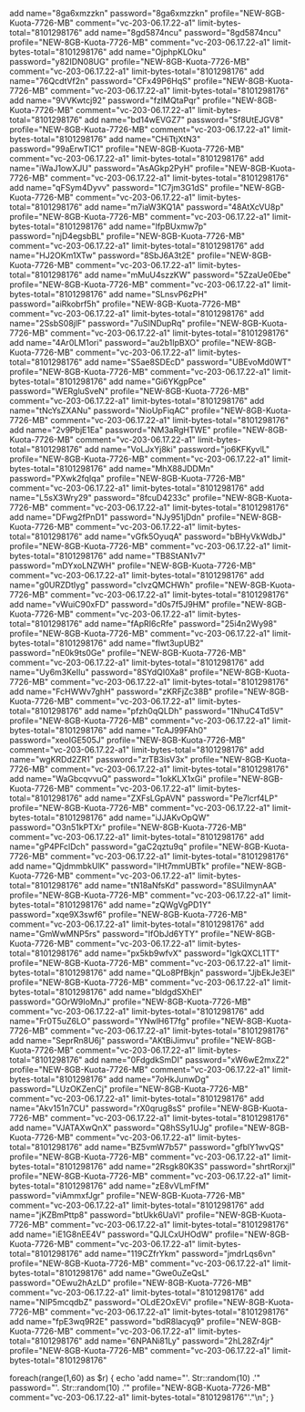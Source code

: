 add name="8ga6xmzzkn" password="8ga6xmzzkn" profile="NEW-8GB-Kuota-7726-MB" comment="vc-203-06.17.22-a1" limit-bytes-total="8101298176"
add name="8gd5874ncu" password="8gd5874ncu" profile="NEW-8GB-Kuota-7726-MB" comment="vc-203-06.17.22-a1" limit-bytes-total="8101298176"
add name="OjphpKLOku" password="y82IDN08UG" profile="NEW-8GB-Kuota-7726-MB" comment="vc-203-06.17.22-a1" limit-bytes-total="8101298176"
add name="76QcdtVf2n" password="CFx49P6HqS" profile="NEW-8GB-Kuota-7726-MB" comment="vc-203-06.17.22-a1" limit-bytes-total="8101298176"
add name="9VVKwtcj92" password="fzIMQtaPqr" profile="NEW-8GB-Kuota-7726-MB" comment="vc-203-06.17.22-a1" limit-bytes-total="8101298176"
add name="bd14wEVGZ7" password="Sf8UtEJGV8" profile="NEW-8GB-Kuota-7726-MB" comment="vc-203-06.17.22-a1" limit-bytes-total="8101298176"
add name="CHiTtjXtN3" password="99aErwTlC1" profile="NEW-8GB-Kuota-7726-MB" comment="vc-203-06.17.22-a1" limit-bytes-total="8101298176"
add name="iWaJ1owXJU" password="AsAGkp2PyH" profile="NEW-8GB-Kuota-7726-MB" comment="vc-203-06.17.22-a1" limit-bytes-total="8101298176"
add name="qFSym4Dyvv" password="1C7jm3G1dS" profile="NEW-8GB-Kuota-7726-MB" comment="vc-203-06.17.22-a1" limit-bytes-total="8101298176"
add name="m7iaW3KQ1A" password="48AtXcVU8p" profile="NEW-8GB-Kuota-7726-MB" comment="vc-203-06.17.22-a1" limit-bytes-total="8101298176"
add name="IfpBUxmw7p" password="njD4egsbBL" profile="NEW-8GB-Kuota-7726-MB" comment="vc-203-06.17.22-a1" limit-bytes-total="8101298176"
add name="HJ2OKm1XTw" password="8SbJ6A3t2E" profile="NEW-8GB-Kuota-7726-MB" comment="vc-203-06.17.22-a1" limit-bytes-total="8101298176"
add name="mMuU4szzKW" password="5ZzaUe0Ebe" profile="NEW-8GB-Kuota-7726-MB" comment="vc-203-06.17.22-a1" limit-bytes-total="8101298176"
add name="SLnsvP6zPH" password="aiRkobrf5h" profile="NEW-8GB-Kuota-7726-MB" comment="vc-203-06.17.22-a1" limit-bytes-total="8101298176"
add name="2SsbS08jlF" password="7uSINDupRq" profile="NEW-8GB-Kuota-7726-MB" comment="vc-203-06.17.22-a1" limit-bytes-total="8101298176"
add name="4Ar0LM1ori" password="au2b1IpBXO" profile="NEW-8GB-Kuota-7726-MB" comment="vc-203-06.17.22-a1" limit-bytes-total="8101298176"
add name="S5ae8SDEcD" password="UBEvoMd0WT" profile="NEW-8GB-Kuota-7726-MB" comment="vc-203-06.17.22-a1" limit-bytes-total="8101298176"
add name="Gi6YKgpPce" password="WERgluSveN" profile="NEW-8GB-Kuota-7726-MB" comment="vc-203-06.17.22-a1" limit-bytes-total="8101298176"
add name="tNcYsZXANu" password="NioUpFiqAC" profile="NEW-8GB-Kuota-7726-MB" comment="vc-203-06.17.22-a1" limit-bytes-total="8101298176"
add name="2v9PbjE1Ea" password="NM3aRgHTWE" profile="NEW-8GB-Kuota-7726-MB" comment="vc-203-06.17.22-a1" limit-bytes-total="8101298176"
add name="VoLJxYj8ki" password="jo6KFKyvlL" profile="NEW-8GB-Kuota-7726-MB" comment="vc-203-06.17.22-a1" limit-bytes-total="8101298176"
add name="MhX88JDDMn" password="PXwk2fqIqa" profile="NEW-8GB-Kuota-7726-MB" comment="vc-203-06.17.22-a1" limit-bytes-total="8101298176"
add name="L5sX3Wry29" password="8fcuD4233c" profile="NEW-8GB-Kuota-7726-MB" comment="vc-203-06.17.22-a1" limit-bytes-total="8101298176"
add name="DFwg2fPnD1" password="NJy951jDdn" profile="NEW-8GB-Kuota-7726-MB" comment="vc-203-06.17.22-a1" limit-bytes-total="8101298176"
add name="vGfk5OyuqA" password="bBHyVkWdbJ" profile="NEW-8GB-Kuota-7726-MB" comment="vc-203-06.17.22-a1" limit-bytes-total="8101298176"
add name="TB8StAN1v7" password="mDYxoLNZWH" profile="NEW-8GB-Kuota-7726-MB" comment="vc-203-06.17.22-a1" limit-bytes-total="8101298176"
add name="g0URZDtIyg" password="clvzQMCHWh" profile="NEW-8GB-Kuota-7726-MB" comment="vc-203-06.17.22-a1" limit-bytes-total="8101298176"
add name="vWuiC90xFD" password="d0s7f5J9HM" profile="NEW-8GB-Kuota-7726-MB" comment="vc-203-06.17.22-a1" limit-bytes-total="8101298176"
add name="fApRI6cRfe" password="25i4n2Wy98" profile="NEW-8GB-Kuota-7726-MB" comment="vc-203-06.17.22-a1" limit-bytes-total="8101298176"
add name="fIwt3upUB2" password="nE0k9ts0Ge" profile="NEW-8GB-Kuota-7726-MB" comment="vc-203-06.17.22-a1" limit-bytes-total="8101298176"
add name="Uy6m3KeIIu" password="8SYdQI0Xa8" profile="NEW-8GB-Kuota-7726-MB" comment="vc-203-06.17.22-a1" limit-bytes-total="8101298176"
add name="FcHWWv7ghH" password="zKRFjZc38B" profile="NEW-8GB-Kuota-7726-MB" comment="vc-203-06.17.22-a1" limit-bytes-total="8101298176"
add name="pfzh0qQLDh" password="1NhuC4Td5V" profile="NEW-8GB-Kuota-7726-MB" comment="vc-203-06.17.22-a1" limit-bytes-total="8101298176"
add name="TcAJ99FAh0" password="xeoIGE505J" profile="NEW-8GB-Kuota-7726-MB" comment="vc-203-06.17.22-a1" limit-bytes-total="8101298176"
add name="wgKRDd2ZR1" password="zrTB3isV3x" profile="NEW-8GB-Kuota-7726-MB" comment="vc-203-06.17.22-a1" limit-bytes-total="8101298176"
add name="WaGbcqvvuQ" password="1okKLX1xGi" profile="NEW-8GB-Kuota-7726-MB" comment="vc-203-06.17.22-a1" limit-bytes-total="8101298176"
add name="ZXFsLGpAVN" password="Pe7lcrf4LP" profile="NEW-8GB-Kuota-7726-MB" comment="vc-203-06.17.22-a1" limit-bytes-total="8101298176"
add name="iJJAKvOpQW" password="O3n51kPTXr" profile="NEW-8GB-Kuota-7726-MB" comment="vc-203-06.17.22-a1" limit-bytes-total="8101298176"
add name="gP4PFclDch" password="gaC2qztu9q" profile="NEW-8GB-Kuota-7726-MB" comment="vc-203-06.17.22-a1" limit-bytes-total="8101298176"
add name="QjdmmbkUlK" password="lHt7mmUBTk" profile="NEW-8GB-Kuota-7726-MB" comment="vc-203-06.17.22-a1" limit-bytes-total="8101298176"
add name="tN18aNfsKd" password="8SUilmynAA" profile="NEW-8GB-Kuota-7726-MB" comment="vc-203-06.17.22-a1" limit-bytes-total="8101298176"
add name="zQWgVgPD1Y" password="xqe9X3swf6" profile="NEW-8GB-Kuota-7726-MB" comment="vc-203-06.17.22-a1" limit-bytes-total="8101298176"
add name="GmWwMNP5rs" password="IfObJd6YTY" profile="NEW-8GB-Kuota-7726-MB" comment="vc-203-06.17.22-a1" limit-bytes-total="8101298176"
add name="px5kb9wfvX" password="IgkQXCL1TT" profile="NEW-8GB-Kuota-7726-MB" comment="vc-203-06.17.22-a1" limit-bytes-total="8101298176"
add name="QLo8PfBkjn" password="JjbEkJe3El" profile="NEW-8GB-Kuota-7726-MB" comment="vc-203-06.17.22-a1" limit-bytes-total="8101298176"
add name="bldgdSXhEI" password="GOrW9IoMnJ" profile="NEW-8GB-Kuota-7726-MB" comment="vc-203-06.17.22-a1" limit-bytes-total="8101298176"
add name="Fr0T5uZ6LO" password="YNwlH6T7fg" profile="NEW-8GB-Kuota-7726-MB" comment="vc-203-06.17.22-a1" limit-bytes-total="8101298176"
add name="SeprRn8U6j" password="AKtBiJimvu" profile="NEW-8GB-Kuota-7726-MB" comment="vc-203-06.17.22-a1" limit-bytes-total="8101298176"
add name="0FdgdkSmDI" password="xW6wE2mxZ2" profile="NEW-8GB-Kuota-7726-MB" comment="vc-203-06.17.22-a1" limit-bytes-total="8101298176"
add name="7oHkJunwDg" password="LUzOKZenCj" profile="NEW-8GB-Kuota-7726-MB" comment="vc-203-06.17.22-a1" limit-bytes-total="8101298176"
add name="Akv151n7CU" password="rX0qrug8sS" profile="NEW-8GB-Kuota-7726-MB" comment="vc-203-06.17.22-a1" limit-bytes-total="8101298176"
add name="VJATAXwQnX" password="Q8hSSy1UJg" profile="NEW-8GB-Kuota-7726-MB" comment="vc-203-06.17.22-a1" limit-bytes-total="8101298176"
add name="BZ5vmW7b57" password="gfblY1wvQS" profile="NEW-8GB-Kuota-7726-MB" comment="vc-203-06.17.22-a1" limit-bytes-total="8101298176"
add name="2Rsgk80K3S" password="shrtRorxjI" profile="NEW-8GB-Kuota-7726-MB" comment="vc-203-06.17.22-a1" limit-bytes-total="8101298176"
add name="zE8vVLmFfM" password="viAmmxfJgr" profile="NEW-8GB-Kuota-7726-MB" comment="vc-203-06.17.22-a1" limit-bytes-total="8101298176"
add name="jKZBmPttp8" password="btUkk6UaVl" profile="NEW-8GB-Kuota-7726-MB" comment="vc-203-06.17.22-a1" limit-bytes-total="8101298176"
add name="iE1G8nEE4V" password="QJLCxUHOdW" profile="NEW-8GB-Kuota-7726-MB" comment="vc-203-06.17.22-a1" limit-bytes-total="8101298176"
add name="119CZfrYkm" password="jmdrLqs6vn" profile="NEW-8GB-Kuota-7726-MB" comment="vc-203-06.17.22-a1" limit-bytes-total="8101298176"
add name="Gwe0uZeQsL" password="OEwu2hAzLD" profile="NEW-8GB-Kuota-7726-MB" comment="vc-203-06.17.22-a1" limit-bytes-total="8101298176"
add name="NIP5mcqdbZ" password="OLdE2OxEVi" profile="NEW-8GB-Kuota-7726-MB" comment="vc-203-06.17.22-a1" limit-bytes-total="8101298176"
add name="fpE3wq9R2E" password="bdR8lacyq9" profile="NEW-8GB-Kuota-7726-MB" comment="vc-203-06.17.22-a1" limit-bytes-total="8101298176"
add name="6NPANi81Ly" password="2hL28Zr4jr" profile="NEW-8GB-Kuota-7726-MB" comment="vc-203-06.17.22-a1" limit-bytes-total="8101298176"

foreach(range(1,60) as $r) {
echo 'add name="'. Str::random(10) .'" password="'. Str::random(10) .'" profile="NEW-8GB-Kuota-7726-MB" comment="vc-203-06.17.22-a1" limit-bytes-total="8101298176"'."\n";
}
